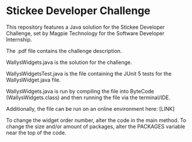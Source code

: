 # Stickee Developer Challenge
This repository features a Java solution for the Stickee Developer Challenge, set by Magpie Technology for the Software Developer Internship.

The .pdf file contains the challenge description.

WallysWidgets.java is the solution for the challenge.

WallysWidgetsTest.java is the file containing the JUnit 5 tests for the WallysWidget.java file.

WallysWidgets.java is run by compiling the file into ByteCode (WallysWidgets.class) and then running the file via the terminal/IDE.

Additionally, the file can be run on an online environment here: [LINK]

To change the widget order number, alter the code in the main method.
To change the size and/or amount of packages, alter the PACKAGES variable near the top of the code. 
